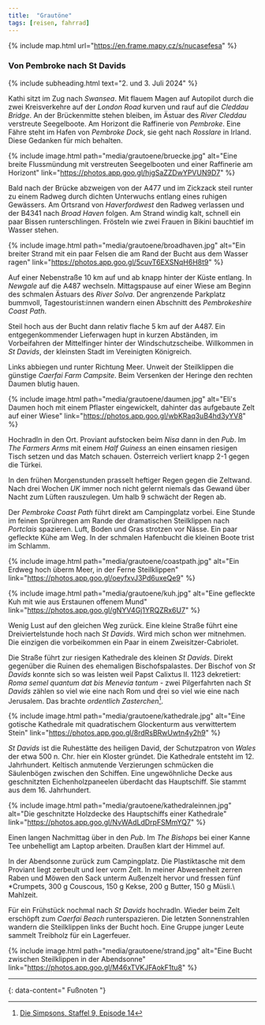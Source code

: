 ```yaml
---
title:  "Grautöne"
tags: [reisen, fahrrad]
---
```


{% include map.html url="https://en.frame.mapy.cz/s/nucasefesa" %}

### Von Pembroke nach St Davids

{% include subheading.html text="2. und 3. Juli 2024" %}  

Kathi sitzt im Zug nach *Swansea*.
Mit flauem Magen auf Autopilot durch die zwei Kreisverkehre auf der *London Road* kurven und rauf auf die *Cleddau Bridge*.
An der Brückenmitte stehen bleiben, im Ästuar des *River Cleddau* verstreute Seegelboote.
Am Horizont die Raffinerie von *Pembroke*.
Eine Fähre steht im Hafen von *Pembroke Dock*, sie geht nach *Rosslare* in Irland.
Diese Gedanken für mich behalten.

{% include image.html path="media/grautoene/bruecke.jpg" alt="Eine breite Flussmündung mit verstreuten Seegelbooten und einer Raffinerie am Horizont" link="https://photos.app.goo.gl/hjgSaZZDwYPVUN9D7" %}

Bald nach der Brücke abzweigen von der A477 und im Zickzack steil runter zu einem Radweg durch dichten Unterwuchs entlang eines ruhigen Gewässers.
Am Ortsrand von *Haverfordwest* den Radweg verlassen und der B4341 nach *Broad Haven* folgen.
Am Strand windig kalt, schnell ein paar Bissen runterschlingen.
Frösteln wie zwei Frauen in Bikini bauchtief im Wasser stehen.

{% include image.html path="media/grautoene/broadhaven.jpg" alt="Ein breiter Strand mit ein paar Felsen die am Rand der Bucht aus dem Wasser ragen" link="https://photos.app.goo.gl/5cuvT6EXSNqH6H8t9" %}

Auf einer Nebenstraße 10 km auf und ab knapp hinter der Küste entlang.
In *Newgale* auf die A487 wechseln.
Mittagspause auf einer Wiese am Beginn des schmalen Ästuars des *River Solva*.
Der angrenzende Parkplatz bummvoll, Tagestourist:innen wandern einen Abschnitt des *Pembrokeshire Coast Path*.

Steil hoch aus der Bucht dann relativ flache 5 km auf der A487.
Ein entgegenkommender Lieferwagen hupt in kurzen Abständen, im Vorbeifahren der Mittelfinger hinter der Windschutzscheibe.
Willkommen in *St Davids*, der kleinsten Stadt im Vereinigten Königreich.

Links abbiegen und runter Richtung Meer.
Unweit der Steilklippen die günstige *Caerfai Farm Campsite*.
Beim Versenken der Heringe den rechten Daumen blutig hauen.

{% include image.html path="media/grautoene/daumen.jpg" alt="Eli's Daumen hoch mit einem Pflaster eingewickelt, dahinter das aufgebaute Zelt auf einer Wiese" link="https://photos.app.goo.gl/wbKRaq3uB4hd3yYV8" %}

Hochradln in den Ort.
Proviant aufstocken beim *Nisa* dann in den *Pub*.
Im *The Farmers Arms* mit einem *Half* *Guiness* an einen einsamen riesigen Tisch setzen und das Match schauen.
Österreich verliert knapp 2-1 gegen die Türkei.

In den frühen Morgenstunden prasselt heftiger Regen gegen die Zeltwand.
Nach drei Wochen *UK* immer noch nicht gelernt niemals das Gewand über Nacht zum Lüften rauszulegen.
Um halb 9 schwächt der Regen ab.

Der *Pembroke Coast Path* führt direkt am Campingplatz vorbei.
Eine Stunde im feinen Sprühregen am Rande der dramatischen Steilklippen nach *Portclais* spazieren.
Luft, Boden und Gras strotzen vor Nässe.
Ein paar gefleckte Kühe am Weg.
In der schmalen Hafenbucht die kleinen Boote trist im Schlamm.

{% include image.html path="media/grautoene/coastpath.jpg" alt="Ein Erdweg hoch überm Meer, in der Ferne Steilklippen" link="https://photos.app.goo.gl/oeyfxvJ3Pd6uxeQe9" %}

{% include image.html path="media/grautoene/kuh.jpg" alt="Eine gefleckte Kuh mit wie aus Erstaunen offenem Mund" link="https://photos.app.goo.gl/gNYV4Gj1YRQZRx6U7" %}

Wenig Lust auf den gleichen Weg zurück.
Eine kleine Straße führt eine Dreiviertelstunde hoch nach *St Davids*.
Wird mich schon wer mitnehmen.
Die einzigen die vorbeikommen ein Paar in einem Zweisitzer-Cabriolet.

Die Straße führt zur riesigen Kathedrale des kleinen *St Davids*.
Direkt gegenüber die Ruinen des ehemaligen Bischofspalastes.
Der Bischof von *St Davids* konnte sich so was leisten weil Papst Calixtus II. 1123 dekretiert: *Roma semel quantum dat bis Menevia tantum* - zwei Pilgerfahrten nach *St Davids* zählen so viel wie eine nach Rom und drei so viel wie eine nach Jerusalem.
Das brachte *ordentlich Zasterchen*[^1].

{% include image.html path="media/grautoene/kathedrale.jpg" alt="Eine gotische Kathedrale mit quadratischem Glockenturm aus verwittertem Stein" link="https://photos.app.goo.gl/8rdRsBRwUwtn4y2h9" %}

*St Davids* ist die Ruhestätte des heiligen David, der Schutzpatron von *Wales* der etwa 500 n. Chr. hier ein Kloster gründet.
Die Kathedrale entsteht im 12. Jahrhundert.
Keltisch anmutende Verzierungen schmücken die Säulenbögen zwischen den Schiffen.
Eine ungewöhnliche Decke aus geschnitzten Eichenholzpaneelen überdacht das Hauptschiff.
Sie stammt aus dem 16. Jahrhundert.

{% include image.html path="media/grautoene/kathedraleinnen.jpg" alt="Die geschnitzte Holzdecke des Hauptschiffs einer Kathedrale" link="https://photos.app.goo.gl/NvWAdLdDrpFSMmYQ7" %}

Einen langen Nachmittag über in den *Pub*.
Im *The Bishops* bei einer Kanne Tee unbehelligt am Laptop arbeiten.
Draußen klart der Himmel auf.

In der Abendsonne zurück zum Campingplatz.
Die Plastiktasche mit dem Proviant liegt zerbeult und leer vorm Zelt.
In meiner Abwesenheit zerren Raben und Möwen den Sack unterm Außenzelt hervor und fressen fünf *Crumpets, 300 g Couscous, 150 g Kekse, 200 g Butter, 150 g Müsli.\\
Mahlzeit.

Für ein Frühstück nochmal nach *St Davids* hochradln.
Wieder beim Zelt erschöpft zum *Caerfai Beach* runterspazieren.
Die letzten Sonnenstrahlen wandern die Steilklippen links der Bucht hoch.
Eine Gruppe junger Leute sammelt Treibholz für ein Lagerfeuer.

{% include image.html path="media/grautoene/strand.jpg" alt="Eine Bucht zwischen Steilklippen in der Abendsonne" link="https://photos.app.goo.gl/M46xTVKJFAokF1tu8" %}

---
{: data-content=" Fußnoten "}

[^1]: [Die Simpsons, Staffel 9, Episode 14](https://www.youtube.com/watch?v=qv1Clb_2F9o)


